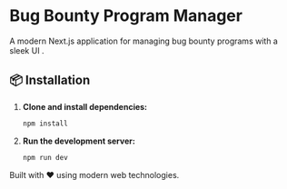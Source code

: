 # Bug Bounty Program Manager

A modern Next.js application for managing bug bounty programs with a sleek UI .


## 📦 Installation

1. **Clone and install dependencies:**
   ```bash
   npm install
   ```

2. **Run the development server:**
   ```bash
   npm run dev
   ```
   
Built with ❤️ using modern web technologies.
